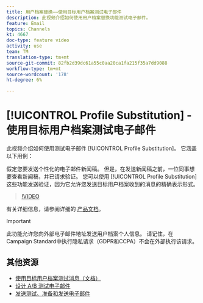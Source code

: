 ```yaml
---
title: 用户档案替换——使用目标用户档案测试电子邮件
description: 此视频介绍如何使用用户档案替换功能测试电子邮件。
feature: Email
topics: Channels
kt: 4667
doc-type: feature video
activity: use
team: TM
translation-type: tm+mt
source-git-commit: 82fb2d39dc61a55c0aa20ca1fa215f35a7dd9088
workflow-type: tm+mt
source-wordcount: '178'
ht-degree: 6%

---
```



# [!UICONTROL Profile Substitution] - 使用目标用户档案测试电子邮件

此视频介绍如何使用测试电子邮件 [!UICONTROL Profile Substitution]。 它涵盖以下用例：

假定您要发送个性化的电子邮件新闻稿。 但是，在发送新闻稿之前，一位同事想要查看新闻稿，并已请求验证。 您可以使用 [!UICONTROL Profile Substitution] 这些功能发送验证，因为它允许您发送目标用户档案收到的消息的精确表示形式。

>[!VIDEO](https://video.tv.adobe.com/v/32368?quality=12)

有关详细信息，请参阅详细的 [产品文档](https://docs.adobe.com/content/help/en/campaign-standard/using/testing-and-sending/preparing-and-testing-messages/testing-messages-using-target.html)。

>[!IMPORTANT]
>
>此功能允许您向外部电子邮件地址发送用户档案个人信息。 请记住，在Campaign Standard中执行隐私请求（GDPR和CCPA）不会在外部执行该请求。

## 其他资源

* [使用目标用户档案测试消息（文档）](https://docs.adobe.com/content/help/en/campaign-standard/using/testing-and-sending/preparing-and-testing-messages/testing-messages-using-target.html)
* [设计 A/B 测试电子邮件](/help/communication-channels/email/a-b-testing.md)
* [发送测试、准备和发送电子邮件](/help/communication-channels/email/sending-test-preparing-sending-email.md)
